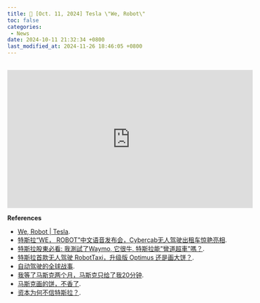 ```yaml
---
title: 📰 [Oct. 11, 2024] Tesla \"We, Robot\"
toc: false
categories:
 - News
date: 2024-10-11 21:32:34 +0800
last_modified_at: 2024-11-26 18:46:05 +0800
---
```


<br>

<iframe class="iframe--video" width="560" height="315" src="https://www.youtube.com/embed/6v6dbxPlsXs?si=e_0cPWma9YsNPvGt" title="YouTube video player" frameborder="0" allow="accelerometer; autoplay; clipboard-write; encrypted-media; gyroscope; picture-in-picture; web-share" referrerpolicy="strict-origin-when-cross-origin" allowfullscreen></iframe>

<br>

**References**


- [We, Robot \| Tesla](https://www.tesla.com/we-robot).
- [特斯拉“WE， ROBOT”中文语音发布会，Cybercab无人驾驶出租车惊艳亮相](https://www.youtube.com/watch?v=uKDr5YfbWDE).
- [特斯拉股東必看: 我測試了Waymo, 它很牛, 特斯拉能"彎道超車"嗎？](https://www.youtube.com/watch?v=1vAScmePjxo).
- [特斯拉首款无人驾驶 RobotTaxi，升级版 Optimus 还是画大饼？](https://mp.weixin.qq.com/s/tl74Z4x38ecG19q4I1qfqw).
- [自动驾驶的全球战事](https://mp.weixin.qq.com/s/Vxn_cujRO-JyTOma9jV1Gg).
- [我等了马斯克两个月，马斯克只给了我20分钟](https://mp.weixin.qq.com/s/f8x-cQ5hhAAp_7s-ftZPxw).
- [马斯克画的饼，不香了](https://mp.weixin.qq.com/s/jZ1-vQVasX-zfK9TefRS1A).
- [资本为何不信特斯拉？](https://mp.weixin.qq.com/s/-HH3Wknj8mEZsm58wagFkw).